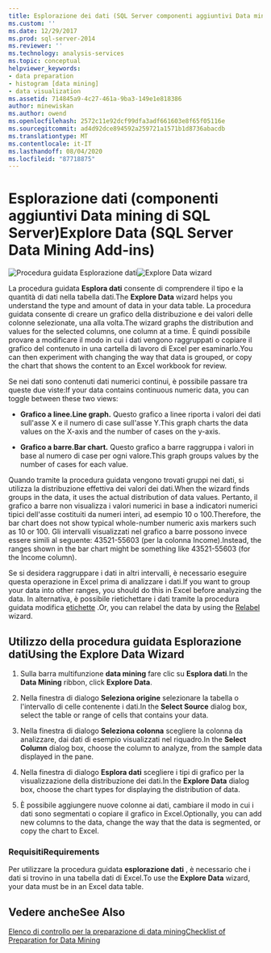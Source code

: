 ```yaml
---
title: Esplorazione dei dati (SQL Server componenti aggiuntivi Data mining) | Microsoft Docs
ms.custom: ''
ms.date: 12/29/2017
ms.prod: sql-server-2014
ms.reviewer: ''
ms.technology: analysis-services
ms.topic: conceptual
helpviewer_keywords:
- data preparation
- histogram [data mining]
- data visualization
ms.assetid: 714845a9-4c27-461a-9ba3-149e1e818386
author: minewiskan
ms.author: owend
ms.openlocfilehash: 2572c11e92dcf99dfa3adf661603e8f65f05116e
ms.sourcegitcommit: ad4d92dce894592a259721a1571b1d8736abacdb
ms.translationtype: MT
ms.contentlocale: it-IT
ms.lasthandoff: 08/04/2020
ms.locfileid: "87718875"
---
```

# <a name="explore-data-sql-server-data-mining-add-ins"></a><span data-ttu-id="55f0e-102">Esplorazione dati (componenti aggiuntivi Data mining di SQL Server)</span><span class="sxs-lookup"><span data-stu-id="55f0e-102">Explore Data (SQL Server Data Mining Add-ins)</span></span>
  <span data-ttu-id="55f0e-103">![Procedura guidata Esplorazione dati](media/dmc-explore.gif "Procedura guidata Esplorazione dati")</span><span class="sxs-lookup"><span data-stu-id="55f0e-103">![Explore Data wizard](media/dmc-explore.gif "Explore Data wizard")</span></span>  
  
 <span data-ttu-id="55f0e-104">La procedura guidata **Esplora dati** consente di comprendere il tipo e la quantità di dati nella tabella dati.</span><span class="sxs-lookup"><span data-stu-id="55f0e-104">The **Explore Data** wizard helps you understand the type and amount of data in your data table.</span></span> <span data-ttu-id="55f0e-105">La procedura guidata consente di creare un grafico della distribuzione e dei valori delle colonne selezionate, una alla volta.</span><span class="sxs-lookup"><span data-stu-id="55f0e-105">The wizard graphs the distribution and values for the selected columns, one column at a time.</span></span> <span data-ttu-id="55f0e-106">È quindi possibile provare a modificare il modo in cui i dati vengono raggruppati o copiare il grafico del contenuto in una cartella di lavoro di Excel per esaminarlo.</span><span class="sxs-lookup"><span data-stu-id="55f0e-106">You can then experiment with changing the way that data is grouped, or copy the chart that shows the content to an Excel workbook for review.</span></span>  
  
 <span data-ttu-id="55f0e-107">Se nei dati sono contenuti dati numerici continui, è possibile passare tra queste due viste:</span><span class="sxs-lookup"><span data-stu-id="55f0e-107">If your data contains continuous numeric data, you can toggle between these two views:</span></span>  
  
-   <span data-ttu-id="55f0e-108">**Grafico a linee.**</span><span class="sxs-lookup"><span data-stu-id="55f0e-108">**Line graph.**</span></span> <span data-ttu-id="55f0e-109">Questo grafico a linee riporta i valori dei dati sull'asse X e il numero di case sull'asse Y.</span><span class="sxs-lookup"><span data-stu-id="55f0e-109">This graph charts the data values on the X-axis and the number of cases on the y-axis.</span></span>  
  
-   <span data-ttu-id="55f0e-110">**Grafico a barre.**</span><span class="sxs-lookup"><span data-stu-id="55f0e-110">**Bar chart.**</span></span> <span data-ttu-id="55f0e-111">Questo grafico a barre raggruppa i valori in base al numero di case per ogni valore.</span><span class="sxs-lookup"><span data-stu-id="55f0e-111">This graph groups values by the number of cases for each value.</span></span>  
  
 <span data-ttu-id="55f0e-112">Quando tramite la procedura guidata vengono trovati gruppi nei dati, si utilizza la distribuzione effettiva dei valori dei dati.</span><span class="sxs-lookup"><span data-stu-id="55f0e-112">When the wizard finds groups in the data, it uses the actual distribution of data values.</span></span> <span data-ttu-id="55f0e-113">Pertanto, il grafico a barre non visualizza i valori numerici in base a indicatori numerici tipici dell'asse costituiti da numeri interi, ad esempio 10 o 100.</span><span class="sxs-lookup"><span data-stu-id="55f0e-113">Therefore, the bar chart does not show typical whole-number numeric axis markers such as 10 or 100.</span></span> <span data-ttu-id="55f0e-114">Gli intervalli visualizzati nel grafico a barre possono invece essere simili al seguente: 43521-55603 (per la colonna Income).</span><span class="sxs-lookup"><span data-stu-id="55f0e-114">Instead, the ranges shown in the bar chart might be something like 43521-55603 (for the Income column).</span></span>  
  
 <span data-ttu-id="55f0e-115">Se si desidera raggruppare i dati in altri intervalli, è necessario eseguire questa operazione in Excel prima di analizzare i dati.</span><span class="sxs-lookup"><span data-stu-id="55f0e-115">If you want to group your data into other ranges, you should do this in Excel before analyzing the data.</span></span> <span data-ttu-id="55f0e-116">In alternativa, è possibile rietichettare i dati tramite la procedura guidata modifica [etichette](relabel-sql-server-data-mining-add-ins.md) .</span><span class="sxs-lookup"><span data-stu-id="55f0e-116">Or, you can relabel the data by using the [Relabel](relabel-sql-server-data-mining-add-ins.md) wizard.</span></span>  
  
## <a name="using-the-explore-data-wizard"></a><span data-ttu-id="55f0e-117">Utilizzo della procedura guidata Esplorazione dati</span><span class="sxs-lookup"><span data-stu-id="55f0e-117">Using the Explore Data Wizard</span></span>  
  
1.  <span data-ttu-id="55f0e-118">Sulla barra multifunzione **data mining** fare clic su **Esplora dati**.</span><span class="sxs-lookup"><span data-stu-id="55f0e-118">In the **Data Mining** ribbon, click **Explore Data**.</span></span>  
  
2.  <span data-ttu-id="55f0e-119">Nella finestra di dialogo **Seleziona origine** selezionare la tabella o l'intervallo di celle contenente i dati.</span><span class="sxs-lookup"><span data-stu-id="55f0e-119">In the **Select Source** dialog box, select the table or range of cells that contains your data.</span></span>  
  
3.  <span data-ttu-id="55f0e-120">Nella finestra di dialogo **Seleziona colonna** scegliere la colonna da analizzare, dai dati di esempio visualizzati nel riquadro.</span><span class="sxs-lookup"><span data-stu-id="55f0e-120">In the **Select Column** dialog box, choose the column to analyze, from the sample data displayed in the pane.</span></span>  
  
4.  <span data-ttu-id="55f0e-121">Nella finestra di dialogo **Esplora dati** scegliere i tipi di grafico per la visualizzazione della distribuzione dei dati.</span><span class="sxs-lookup"><span data-stu-id="55f0e-121">In the **Explore Data** dialog box, choose the chart types for displaying the distribution of data.</span></span>  
  
5.  <span data-ttu-id="55f0e-122">È possibile aggiungere nuove colonne ai dati, cambiare il modo in cui i dati sono segmentati o copiare il grafico in Excel.</span><span class="sxs-lookup"><span data-stu-id="55f0e-122">Optionally, you can add new columns to the data, change the way that the data is segmented, or copy the chart to Excel.</span></span>  
  
### <a name="requirements"></a><span data-ttu-id="55f0e-123">Requisiti</span><span class="sxs-lookup"><span data-stu-id="55f0e-123">Requirements</span></span>  
 <span data-ttu-id="55f0e-124">Per utilizzare la procedura guidata **esplorazione dati** , è necessario che i dati si trovino in una tabella dati di Excel.</span><span class="sxs-lookup"><span data-stu-id="55f0e-124">To use the **Explore Data** wizard, your data must be in an Excel data table.</span></span>   
  
## <a name="see-also"></a><span data-ttu-id="55f0e-125">Vedere anche</span><span class="sxs-lookup"><span data-stu-id="55f0e-125">See Also</span></span>  
 [<span data-ttu-id="55f0e-126">Elenco di controllo per la preparazione di data mining</span><span class="sxs-lookup"><span data-stu-id="55f0e-126">Checklist of Preparation for Data Mining</span></span>](checklist-of-preparation-for-data-mining.md)  
  
  
